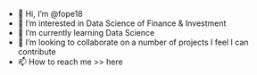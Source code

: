 - 👋 Hi, I’m @fope18
- 👀 I’m interested in Data Science of Finance & Investment
- 🌱 I’m currently learning Data Science
- 💞️ I’m looking to collaborate on a number of projects I feel I can contribute
- 📫 How to reach me >> here

<!---
fope18/fope18 is a ✨ special ✨ repository because its `README.md` (this file) appears on your GitHub profile.
You can click the Preview link to take a look at your changes.
--->
